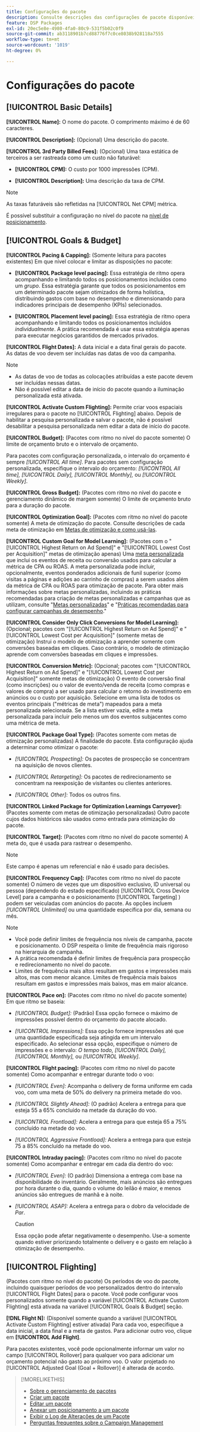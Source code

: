 ```yaml
---
title: Configurações do pacote
description: Consulte descrições das configurações de pacote disponíveis.
feature: DSP Packages
exl-id: 20ec5e8e-4980-4fa0-80c9-531f5b02c0f9
source-git-commit: ab3118901b7cd88776f7c0ce8038b928118a7555
workflow-type: tm+mt
source-wordcount: '1019'
ht-degree: 0%

---
```


# Configurações do pacote

## [!UICONTROL Basic Details]

**[!UICONTROL Name]:** O nome do pacote. O comprimento máximo é de 60 caracteres.

**[!UICONTROL Description]:** (Opcional) Uma descrição do pacote.

**[!UICONTROL 3rd Party Billed Fees]:** (Opcional) Uma taxa estática de terceiros a ser rastreada como um custo não faturável:

* **[!UICONTROL CPM]:** O custo por 1000 impressões (CPM).

* **[!UICONTROL Description]:** Uma descrição da taxa de CPM.

>[!NOTE]
>
>As taxas faturáveis são refletidas na [!UICONTROL Net CPM] métrica.

É possível substituir a configuração no nível do pacote na [nível de posicionamento](/help/dsp/campaign-management/placements/placement-settings.md).

## [!UICONTROL Goals & Budget]

**[!UICONTROL Pacing & Capping]:** (Somente leitura para pacotes existentes) Em que nível colocar e limitar as disposições no pacote:

* **[!UICONTROL Package level pacing]:** Essa estratégia de ritmo opera acompanhando e limitando todos os posicionamentos incluídos como um *grupo*. Essa estratégia garante que todos os posicionamentos em um determinado pacote sejam otimizados de forma holística, distribuindo gastos com base no desempenho e dimensionando para indicadores principais de desempenho (KPIs) selecionados.

* **[!UICONTROL Placement level pacing]:**  Essa estratégia de ritmo opera acompanhando e limitando todos os posicionamentos incluídos *individualmente*. A prática recomendada é usar essa estratégia apenas para executar negócios garantidos de mercados privados.

**[!UICONTROL Flight Dates]:** A data inicial e a data final gerais do pacote. As datas de voo devem ser incluídas nas datas de voo da campanha.

>[!NOTE]
>
>* As datas de voo de todas as colocações atribuídas a este pacote devem ser incluídas nessas datas.
> * Não é possível editar a data de início do pacote quando a iluminação personalizada está ativada.

**[!UICONTROL Activate Custom Flighting]:** Permite criar voos espaciais irregulares para o pacote no [!UICONTROL Flighting] abaixo. Depois de habilitar a pesquisa personalizada e salvar o pacote, não é possível desabilitar a pesquisa personalizada nem editar a data de início do pacote.

**[!UICONTROL Budget]:** (Pacotes com ritmo no nível do pacote somente) O limite de orçamento bruto e o intervalo de orçamento.

Para pacotes com configuração personalizada, o intervalo do orçamento é sempre *[!UICONTROL All time]*. Para pacotes sem configuração personalizada, especifique o intervalo do orçamento: *[!UICONTROL All time],* *[!UICONTROL Daily],* *[!UICONTROL Monthly],* ou *[!UICONTROL Weekly]*.

**[!UICONTROL Gross Budget]:** (Pacotes com ritmo no nível do pacote e gerenciamento dinâmico de margem somente) O limite de orçamento bruto para a duração do pacote.

**[!UICONTROL Optimization Goal]:** (Pacotes com ritmo no nível do pacote somente) A meta de otimização do pacote. Consulte descrições de cada meta de otimização em [Metas de otimização e como usá-las](/help/dsp/optimization/optimization-goals.md).

**[!UICONTROL Custom Goal for Model Learning]:** (Pacotes com o &quot;[!UICONTROL Highest Return on Ad Spend]&quot; e &quot;[!UICONTROL Lowest Cost per Acquisition]&quot; metas de otimização apenas) Uma [meta personalizada](/help/dsp/optimization/custom-goal.md) que inclui os eventos de receita ou conversão usados para calcular a métrica de CPA ou ROAS. A meta personalizada pode incluir, opcionalmente, eventos ponderados adicionais de funil superior (como visitas a páginas e adições ao carrinho de compras) a serem usados além da métrica de CPA ou ROAS para otimização de pacote. Para obter mais informações sobre metas personalizadas, incluindo as práticas recomendadas para criação de metas personalizadas e campanhas que as utilizam, consulte &quot;[Metas personalizadas](/help/dsp/optimization/custom-goal.md)&quot; e &quot;[Práticas recomendadas para configurar campanhas de desempenho](/help/dsp/optimization/campaign-best-practices-performance.md).&quot;<!-- At some point, all of the objectives will be prefixed with "ADSP_," but probably that won't show up in the Custom Goal list in the DSP UI. -->

**[!UICONTROL Consider Only Click Conversions for Model Learning]:** (Opcional; pacotes com &quot;[!UICONTROL Highest Return on Ad Spend]&quot; e &quot;[!UICONTROL Lowest Cost per Acquisition]&quot; (somente metas de otimização) Instrui o modelo de otimização a aprender somente com conversões baseadas em cliques. Caso contrário, o modelo de otimização aprende com conversões baseadas em cliques e impressões.

**[!UICONTROL Conversion Metric]:** (Opcional; pacotes com &quot;[!UICONTROL Highest Return on Ad Spend]&quot; e &quot;[!UICONTROL Lowest Cost per Acquisition]&quot; somente metas de otimização) O evento de conversão final (como inscrições) ou o valor de evento/venda de receita (como compras e valores de compra) a ser usado para calcular o retorno do investimento em anúncios ou o custo por aquisição. Selecione em uma lista de todos os eventos principais (&quot;métricas de meta&quot;) mapeados para a meta personalizada selecionada. Se a lista estiver vazia, edite a meta personalizada para incluir pelo menos um dos eventos subjacentes como uma métrica de meta.

**[!UICONTROL Package Goal Type]:** (Pacotes somente com metas de otimização personalizadas) A finalidade do pacote. Esta configuração ajuda a determinar como otimizar o pacote:

* *[!UICONTROL Prospecting]:* Os pacotes de prospecção se concentram na aquisição de novos clientes.

* *[!UICONTROL Retargeting]:* Os pacotes de redirecionamento se concentram na reexposição de visitantes ou clientes anteriores.

* *[!UICONTROL Other]:* Todos os outros fins.

**[!UICONTROL Linked Package for Optimization Learnings Carryover]:** (Pacotes somente com metas de otimização personalizadas) Outro pacote cujos dados históricos são usados como entrada para otimização do pacote.

**[!UICONTROL Target]:** (Pacotes com ritmo no nível do pacote somente) A meta do, que é usada para rastrear o desempenho.

>[!NOTE]
>
>Este campo é apenas um referencial e não é usado para decisões.

**[!UICONTROL Frequency Cap]:** (Pacotes com ritmo no nível do pacote somente) O número de vezes que um dispositivo exclusivo, ID universal ou pessoa (dependendo do estado especificado) [!UICONTROL Cross Device Level] para a campanha e o posicionamento [!UICONTROL Targeting] ) podem ser veiculadas com anúncios do pacote. As opções incluem *[!UICONTROL Unlimited]* ou uma quantidade específica por dia, semana ou mês.

>[!NOTE]
>
>* Você pode definir limites de frequência nos níveis de campanha, pacote e posicionamento. O DSP respeita o limite de frequência mais rigoroso na hierarquia de campanha.
>* A prática recomendada é definir limites de frequência para prospecção e redirecionamento no nível do pacote.
> * Limites de frequência mais altos resultam em gastos e impressões mais altos, mas com menor alcance. Limites de frequência mais baixos resultam em gastos e impressões mais baixos, mas em maior alcance.

**[!UICONTROL Pace on]:** (Pacotes com ritmo no nível do pacote somente) Em que ritmo se baseia:

* *[!UICONTROL Budget]:* (Padrão) Essa opção fornece o máximo de impressões possível dentro do orçamento do pacote alocado.

* *[!UICONTROL Impressions]:* Essa opção fornece impressões até que uma quantidade especificada seja atingida em um intervalo especificado. Ao selecionar essa opção, especifique o número de impressões e o intervalo: *O tempo todo,* *[!UICONTROL Daily],* *[!UICONTROL Monthly],* ou *[!UICONTROL Weekly]*.

**[!UICONTROL Flight pacing]:** (Pacotes com ritmo no nível do pacote somente) Como acompanhar e entregar durante todo o voo:

* *[!UICONTROL Even]:* Acompanha o delivery de forma uniforme em cada voo, com uma meta de 50% do delivery na primeira metade do voo.

* *[!UICONTROL Slightly Ahead]:* (O padrão) Acelera a entrega para que esteja 55 a 65% concluído na metade da duração do voo.

* *[!UICONTROL Frontload]:* Acelera a entrega para que esteja 65 a 75% concluído na metade do voo.

* *[!UICONTROL Aggressive Frontload]:* Acelera a entrega para que esteja 75 a 85% concluído na metade do voo.

**[!UICONTROL Intraday pacing]:** (Pacotes com ritmo no nível do pacote somente) Como acompanhar e entregar em cada dia dentro do voo:

* *[!UICONTROL Even]:* (O padrão) Dimensiona a entrega com base na disponibilidade do inventário. Geralmente, mais anúncios são entregues por hora durante o dia, quando o volume do leilão é maior, e menos anúncios são entregues de manhã e à noite.

* *[!UICONTROL ASAP]:* Acelera a entrega para o dobro da velocidade de *Par*.

  >[!CAUTION]
  >
  >Essa opção pode afetar negativamente o desempenho. Use-a somente quando estiver priorizando totalmente o delivery e o gasto em relação à otimização de desempenho.

## [!UICONTROL Flighting]

(Pacotes com ritmo no nível do pacote) Os períodos de voo do pacote, incluindo quaisquer períodos de voo personalizados dentro do intervalo [!UICONTROL Flight Dates] para o pacote. Você pode configurar voos personalizados somente quando a variável [!UICONTROL Activate Custom Flighting] está ativada na variável [!UICONTROL Goals & Budget] seção.

**[!DNL Flight N]:** (Disponível somente quando a variável [!UICONTROL Activate Custom Flighting] estiver ativada) Para cada voo, especifique a data inicial, a data final e a meta de gastos. Para adicionar outro voo, clique em **[!UICONTROL Add Flight]**.

Para pacotes existentes, você pode opcionalmente informar um valor no campo [!UICONTROL Rollover] para qualquer voo para adicionar um orçamento potencial não gasto ao próximo voo. O valor projetado no [!UICONTROL Adjusted Goal (Goal + Rollover)] é alterada de acordo.<!-- clarify usage -->

>[!MORELIKETHIS]
>
>* [Sobre o gerenciamento de pacotes](package-about.md)
>* [Criar um pacote](package-create.md)
>* [Editar um pacote](package-edit.md)
>* [Anexar um posicionamento a um pacote](package-attach-placement.md)
>* [Exibir o Log de Alterações de um Pacote](package-change-log.md)
>* [Perguntas frequentes sobre o Campaign Management](/help/dsp/campaign-management/faq-campaign-management.md)
